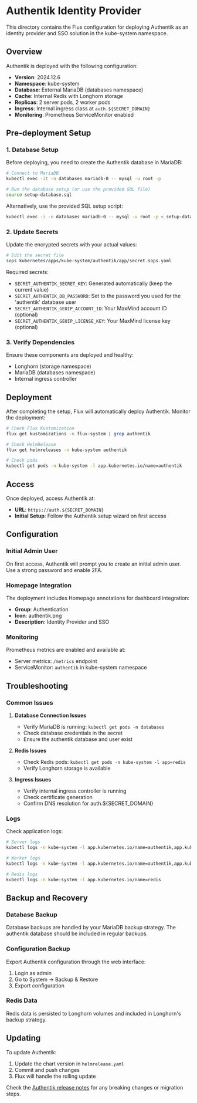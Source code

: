 # Authentik Identity Provider

This directory contains the Flux configuration for deploying Authentik as an identity provider and SSO solution in the kube-system namespace.

## Overview

Authentik is deployed with the following configuration:
- **Version**: 2024.12.6
- **Namespace**: kube-system
- **Database**: External MariaDB (databases namespace)
- **Cache**: Internal Redis with Longhorn storage
- **Replicas**: 2 server pods, 2 worker pods
- **Ingress**: Internal ingress class at `auth.${SECRET_DOMAIN}`
- **Monitoring**: Prometheus ServiceMonitor enabled

## Pre-deployment Setup

### 1. Database Setup

Before deploying, you need to create the Authentik database in MariaDB:

```bash
# Connect to MariaDB
kubectl exec -it -n databases mariadb-0 -- mysql -u root -p

# Run the database setup (or use the provided SQL file)
source setup-database.sql
```

Alternatively, use the provided SQL setup script:
```bash
kubectl exec -i -n databases mariadb-0 -- mysql -u root -p < setup-database.sql
```

### 2. Update Secrets

Update the encrypted secrets with your actual values:

```bash
# Edit the secret file
sops kubernetes/apps/kube-system/authentik/app/secret.sops.yaml
```

Required secrets:
- `SECRET_AUTHENTIK_SECRET_KEY`: Generated automatically (keep the current value)
- `SECRET_AUTHENTIK_DB_PASSWORD`: Set to the password you used for the 'authentik' database user
- `SECRET_AUTHENTIK_GEOIP_ACCOUNT_ID`: Your MaxMind account ID (optional)
- `SECRET_AUTHENTIK_GEOIP_LICENSE_KEY`: Your MaxMind license key (optional)

### 3. Verify Dependencies

Ensure these components are deployed and healthy:
- Longhorn (storage namespace)
- MariaDB (databases namespace)
- Internal ingress controller

## Deployment

After completing the setup, Flux will automatically deploy Authentik. Monitor the deployment:

```bash
# Check Flux Kustomization
flux get kustomizations -n flux-system | grep authentik

# Check HelmRelease
flux get helmreleases -n kube-system authentik

# Check pods
kubectl get pods -n kube-system -l app.kubernetes.io/name=authentik
```

## Access

Once deployed, access Authentik at:
- **URL**: `https://auth.${SECRET_DOMAIN}`
- **Initial Setup**: Follow the Authentik setup wizard on first access

## Configuration

### Initial Admin User

On first access, Authentik will prompt you to create an initial admin user. Use a strong password and enable 2FA.

### Homepage Integration

The deployment includes Homepage annotations for dashboard integration:
- **Group**: Authentication  
- **Icon**: authentik.png
- **Description**: Identity Provider and SSO

### Monitoring

Prometheus metrics are enabled and available at:
- Server metrics: `/metrics` endpoint
- ServiceMonitor: `authentik` in kube-system namespace

## Troubleshooting

### Common Issues

1. **Database Connection Issues**
   - Verify MariaDB is running: `kubectl get pods -n databases`
   - Check database credentials in the secret
   - Ensure the authentik database and user exist

2. **Redis Issues**
   - Check Redis pods: `kubectl get pods -n kube-system -l app=redis`
   - Verify Longhorn storage is available

3. **Ingress Issues**
   - Verify internal ingress controller is running
   - Check certificate generation
   - Confirm DNS resolution for auth.${SECRET_DOMAIN}

### Logs

Check application logs:
```bash
# Server logs
kubectl logs -n kube-system -l app.kubernetes.io/name=authentik,app.kubernetes.io/component=server

# Worker logs  
kubectl logs -n kube-system -l app.kubernetes.io/name=authentik,app.kubernetes.io/component=worker

# Redis logs
kubectl logs -n kube-system -l app.kubernetes.io/name=redis
```

## Backup and Recovery

### Database Backup
Database backups are handled by your MariaDB backup strategy. The authentik database should be included in regular backups.

### Configuration Backup
Export Authentik configuration through the web interface:
1. Login as admin
2. Go to System → Backup & Restore
3. Export configuration

### Redis Data
Redis data is persisted to Longhorn volumes and included in Longhorn's backup strategy.

## Updating

To update Authentik:
1. Update the chart version in `helmrelease.yaml`
2. Commit and push changes
3. Flux will handle the rolling update

Check the [Authentik release notes](https://github.com/goauthentik/authentik/releases) for any breaking changes or migration steps.